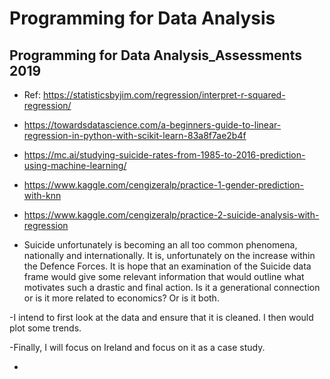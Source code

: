 # Programming for Data Analysis
## Programming for Data Analysis_Assessments 2019

- Ref: https://statisticsbyjim.com/regression/interpret-r-squared-regression/
- https://towardsdatascience.com/a-beginners-guide-to-linear-regression-in-python-with-scikit-learn-83a8f7ae2b4f
- https://mc.ai/studying-suicide-rates-from-1985-to-2016-prediction-using-machine-learning/
- https://www.kaggle.com/cengizeralp/practice-1-gender-prediction-with-knn
- https://www.kaggle.com/cengizeralp/practice-2-suicide-analysis-with-regression

- Suicide unfortunately is becoming an all too common phenomena, nationally and internationally. It is, unfortunately on the increase within the Defence Forces. It is hope that an examination of the Suicide data frame would give some relevant information that would outline what motivates such a drastic and final action. Is it a generational connection or is it more related to economics? Or is it both. 

-I intend to first look at the data and ensure that it is cleaned. I then would plot some trends.

-Finally, I will focus on Ireland and focus on it as a case study.

- 

